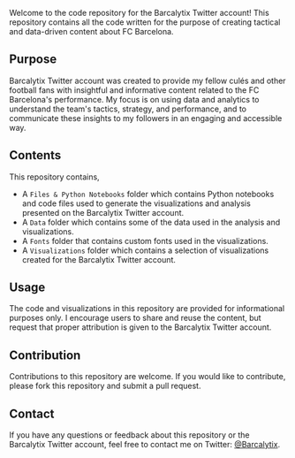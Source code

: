 Welcome to the code repository for the Barcalytix Twitter account! This repository contains all the code written for the purpose of creating tactical and data-driven content about FC Barcelona.

## Purpose

Barcalytix Twitter account was created to provide my fellow culés and other football fans with insightful and informative content related to the FC Barcelona's performance. My focus is on using data and analytics to understand the team's tactics, strategy, and performance, and to communicate these insights to my followers in an engaging and accessible way.

## Contents

This repository contains,

- A `Files & Python Notebooks` folder which contains Python notebooks and code files used to generate the visualizations and analysis presented on the Barcalytix Twitter account.
- A `Data` folder which contains some of the data used in the analysis and visualizations.
- A `Fonts` folder that contains custom fonts used in the visualizations.
- A `Visualizations` folder which contains a selection of visualizations created for the Barcalytix Twitter account.

## Usage

The code and visualizations in this repository are provided for informational purposes only. I encourage users to share and reuse the content, but request that proper attribution is given to the Barcalytix Twitter account.

## Contribution

Contributions to this repository are welcome. If you would like to contribute, please fork this repository and submit a pull request.

## Contact

If you have any questions or feedback about this repository or the Barcalytix Twitter account, feel free to contact me on Twitter: [@Barcalytix](https://twitter.com/Barcalytix).

